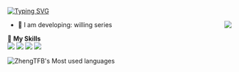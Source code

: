 [![Typing SVG](https://readme-typing-svg.herokuapp.com?font=Fira+Code&size=25&pause=1000&color=000000&center=%E5%81%87&vCenter=%E5%81%87&repeat=%E7%9C%9F&random=%E5%81%87&width=435&lines=Hi+there+%F0%9F%91%8B%F0%9F%8F%BB;I'm+ZhengTFB;Nice+to+meet+you+on+GitHub.;I'm+ZhengTFB)](https://git.io/typing-svg)

<a href="#">
  <img align="right" src="https://github-readme-stats.vercel.app/api?username=zhengtfb&count_private=true&show_icons=true&bg_color=15,f2f7fd,E0EAFC" />
</a>

- 🌱 I am developing: willing series

🌟 **My Skills**  
![](https://img.shields.io/badge/-Python-3e74a2?style=flat-square&logo=Python&logoColor=fff)
![](https://img.shields.io/badge/-Linux-000000?style=flat-square&logo=Linux&logoColor=fff)
![](https://img.shields.io/badge/-Docker-2496ED?style=flat-square&logo=Docker&logoColor=fff)
![](https://img.shields.io/badge/-GitHub%20Actions-2088FF?style=flat-square&logo=GitHubActions&logoColor=fff)

![ZhengTFB's Most used languages](https://github-readme-stats.vercel.app/api/top-langs/?username=zhengtfb&layout=compact&hide_border=true&langs_count=10)
